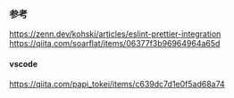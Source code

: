 ### 参考
https://zenn.dev/kohski/articles/eslint-prettier-integration
https://qiita.com/soarflat/items/06377f3b96964964a65d

#### vscode
https://qiita.com/papi_tokei/items/c639dc7d1e0f5ad68a74

